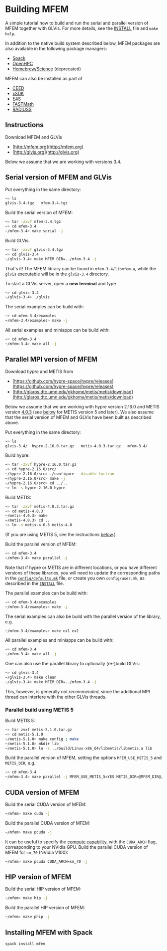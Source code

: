 # Building MFEM

A simple tutorial how to build and run the serial and parallel version of MFEM
together with GLVis. For more details, see the
[INSTALL](https://raw.githubusercontent.com/mfem/mfem/master/INSTALL) file and
`make help`.

In addition to the native build system described below, MFEM packages are
also available in the following package managers:

- [Spack](https://github.com/spack/spack)
- [OpenHPC](http://openhpc.community/downloads)
- [Homebrew/Science](https://github.com/Homebrew/homebrew-science) (deprecated)

MFEM can also be installed as part of

- [CEED](https://ceed.exascaleproject.org/software)
- [xSDK](https://xsdk.info)
- [E4S](https://e4s-project.github.io)
- [FASTMath](https://fastmath-scidac.llnl.gov/software-catalog.html)
- [RADIUSS](https://software.llnl.gov/radiuss)

## Instructions

Download MFEM and GLVis

  - [http://mfem.org](http://mfem.org)
  - [http://glvis.org](http://glvis.org)

Below we assume that we are working with versions 3.4.

## Serial version of MFEM and GLVis

Put everything in the same directory:
```sh
~> ls
glvis-3.4.tgz   mfem-3.4.tgz
```

Build the serial version of MFEM:
```sh
~> tar -zxvf mfem-3.4.tgz
~> cd mfem-3.4
~/mfem-3.4> make serial -j
```

Build GLVis:
```sh
~> tar -zxvf glvis-3.4.tgz
~> cd glvis-3.4
~/glvis-3.4> make MFEM_DIR=../mfem-3.4 -j
```

That's it! The MFEM library can be found in `mfem-3.4/libmfem.a`, while the
`glvis` executable will be in the `glvis-3.4` directory.

To start a GLVis server, open a **new terminal** and type
```sh
~> cd glvis-3.4
~/glvis-3.4> ./glvis
```

The serial examples can be build with:
```sh
~> cd mfem-3.4/examples
~/mfem-3.4/examples> make -j
```

All serial examples and miniapps can be build with:
```sh
~> cd mfem-3.4
~/mfem-3.4> make all -j
```

## Parallel MPI version of MFEM

Download *hypre* and METIS from

  - [https://github.com/hypre-space/hypre/releases](https://github.com/hypre-space/hypre/releases)
  - [http://glaros.dtc.umn.edu/gkhome/metis/metis/download](http://glaros.dtc.umn.edu/gkhome/metis/metis/download)

Below we assume that we are working with hypre version 2.16.0 and METIS version
[4.0.3](http://glaros.dtc.umn.edu/gkhome/fetch/sw/metis/OLD/metis-4.0.3.tar.gz)
(see [below](#parallel-build-using-metis-5) for METIS version 5 and later). We also assume that the serial version
of MFEM and GLVis have been built as described above.

Put everything in the same directory:
```sh
~> ls
glvis-3.4/  hypre-2.16.0.tar.gz   metis-4.0.3.tar.gz   mfem-3.4/
```

Build hypre:
```sh
~> tar -zxvf hypre-2.16.0.tar.gz
~> cd hypre-2.16.0/src/
~/hypre-2.16.0/src> ./configure --disable-fortran
~/hypre-2.16.0/src> make -j
~/hypre-2.16.0/src> cd ../..
~> ln -s hypre-2.16.0 hypre
```

Build METIS:
```sh
~> tar -zxvf metis-4.0.3.tar.gz
~> cd metis-4.0.3
~/metis-4.0.3> make
~/metis-4.0.3> cd ..
~> ln -s metis-4.0.3 metis-4.0
```

(If you are using METIS 5, see the instructions
[below](#parallel-build-using-metis-5).)

Build the parallel version of MFEM:
```sh
~> cd mfem-3.4
~/mfem-3.4> make parallel -j
```

Note that if hypre or METIS are in different locations, or you have different
versions of these libraries, you will need to update the corresponding paths in
the
[`config/defaults.mk`](https://raw.githubusercontent.com/mfem/mfem/master/config/defaults.mk)
file, or create you own `config/user.mk`, as described in the
[`INSTALL`](https://raw.githubusercontent.com/mfem/mfem/master/INSTALL) file.

The parallel examples can be build with:
```sh
~> cd mfem-3.4/examples
~/mfem-3.4/examples> make -j
```

The serial examples can also be build with the parallel version of the library,
e.g.
```sh
~/mfem-3.4/examples> make ex1 ex2
```

All parallel examples and miniapps can be build with:
```sh
~> cd mfem-3.4
~/mfem-3.4> make all -j
```

One can also use the parallel library to optionally (re-)build GLVis:
```sh
~> cd glvis-3.4
~/glvis-3.4> make clean
~/glvis-3.4> make MFEM_DIR=../mfem-3.4 -j
```
This, however, is generally _not recommended_, since the additional MPI thread
can interfere with the other GLVis threads.

### Parallel build using METIS 5

Build METIS 5:
```sh
~> tar zvxf metis-5.1.0.tar.gz
~> cd metis-5.1.0
~/metis-5.1.0> make config ; make
~/metis-5.1.0> mkdir lib
~/metis-5.1.0> ln -s ../build/Linux-x86_64/libmetis/libmetis.a lib
```

Build the parallel version of MFEM, setting the options `MFEM_USE_METIS_5` and
`METIS_DIR`, e.g.:
```sh
~> cd mfem-3.4
~/mfem-3.4> make parallel -j MFEM_USE_METIS_5=YES METIS_DIR=@MFEM_DIR@/../metis-5.1.0
```

## CUDA version of MFEM
Build the serial CUDA version of MFEM:
```sh
~/mfem> make cuda -j
```

Build the parallel CUDA version of MFEM:
```sh
~/mfem> make pcuda -j
```

It can be useful to specify the [compute capability](https://developer.nvidia.com/cuda-gpus#compute), with the `CUDA_ARCH` flag, corresponding to your NVidia GPU.
Build the parallel CUDA version of MFEM for `sm_70` (NVidia V100):
```sh
~/mfem> make pcuda CUDA_ARCH=sm_70 -j
```

## HIP version of MFEM
Build the serial HIP version of MFEM:
```sh
~/mfem> make hip -j
```

Build the parallel HIP version of MFEM:
```sh
~/mfem> make phip -j
```

## Installing MFEM with Spack
```sh
spack install mfem
```